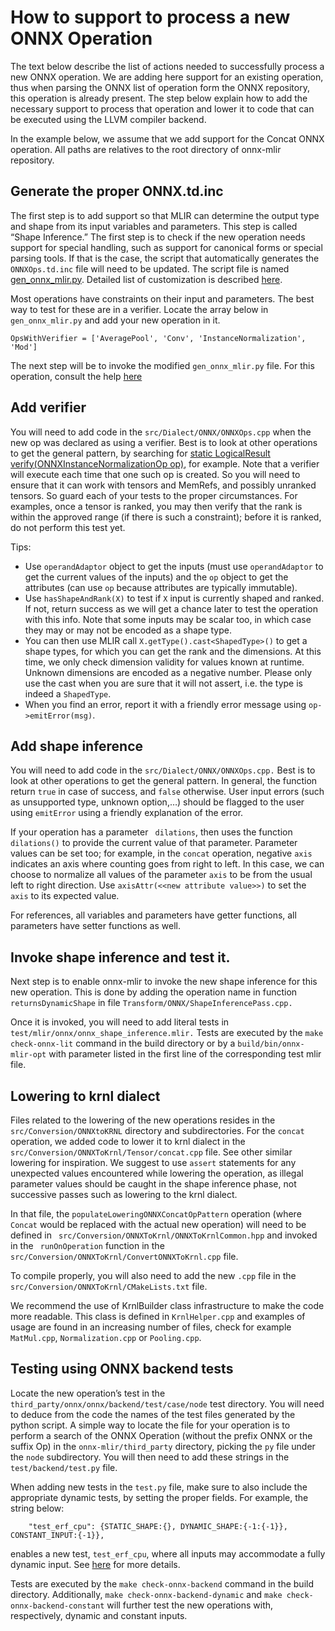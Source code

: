 <!--- SPDX-License-Identifier: Apache-2.0 -->

# How to support to process a new ONNX Operation

The text below describe the list of actions needed to successfully process a new ONNX operation. We are adding here support for an existing operation, thus when parsing the ONNX list of operation form the ONNX repository, this operation is already present. The step below explain how to add the necessary support to process that operation and lower it to code that can be executed using the LLVM compiler backend.

In the example below, we assume that we add support for the Concat ONNX operation. All paths are relatives to the root directory of onnx-mlir repository.


## Generate the proper ONNX.td.inc

The first step is to add support so that MLIR can determine the output type and shape from its input variables and parameters. This step is called “Shape Inference.” The first step is to check if the new operation needs support for  special handling, such as support for canonical forms or special parsing tools. If that is the case, the script that automatically generates the `ONNXOps.td.inc` file will need to be updated.  The script file is named [gen_onnx_mlir.py](../utils/gen_onnx_mlir.py). Detailed list of customization is described [here](ImportONNXDefs.md#customization).

Most operations have constraints on their input and parameters. The best way to test for these are in a verifier. Locate the array below in `gen_onnx_mlir.py` and add your new operation in it.
```
OpsWithVerifier = ['AveragePool', 'Conv', 'InstanceNormalization', 'Mod']
```

The next step will be to invoke the modified `gen_onnx_mlir.py` file. For this operation, consult the help [here](ImportONNXDefs.md)

## Add verifier

You will need to add code in the `src/Dialect/ONNX/ONNXOps.cpp` when the new op was declared as using a verifier.  Best is to look at other operations to get the general pattern, by searching for [static LogicalResult verify(ONNXInstanceNormalizationOp op)](../src/Dialect/ONNX/ONNXOps.cpp), for example. Note that a verifier will execute each time that one such op is created. So you will need to ensure that it can work with tensors and MemRefs, and possibly unranked tensors. So guard each of your tests to the proper circumstances. For examples, once a tensor is ranked, you may then verify that the rank is within the approved range (if there is such a constraint); before it is ranked, do not perform this test yet.

Tips:
* Use `operandAdaptor` object to get the inputs (must use  `operandAdaptor` to get the current values of the inputs) and the `op` object to get the attributes (can use `op` because attributes are typically immutable). 
* Use `hasShapeAndRank(X)` to test if `X` input is currently shaped and ranked. If not, return success as we will get a chance later to test the operation with this info. Note that some inputs may be scalar too, in which case they may or may not be encoded as a shape type.
* You can then use MLIR call `X.getType().cast<ShapedType>()` to get a shape types, for which you can get the rank and the dimensions. At this time, we only check dimension validity for values known at runtime. Unknown dimensions are encoded as a negative number. Please only use the cast when you are sure that it will not assert, i.e. the type is indeed a `ShapedType`.
* When you find an error, report it with a friendly error message using `op->emitError(msg)`.

## Add shape inference

You will need to add code in the `src/Dialect/ONNX/ONNXOps.cpp.` Best is to look at other operations to get the general pattern. In general, the function return `true` in case of success, and `false` otherwise. User input errors (such as unsupported type, unknown option,…) should be flagged to the user using `emitError` using a friendly explanation of the error.

If your operation has a parameter ` dilations`, then uses the function ` dilations()` to provide the current value of that parameter. Parameter values can be set too; for example, in the `concat` operation, negative `axis` indicates an axis where counting goes from right to left. In this case, we can choose to normalize all values of the parameter `axis` to be from the usual left to right direction. Use `axisAttr(<<new attribute value>>)` to set the `axis` to its expected value. 

For references, all variables and parameters have getter functions, all parameters have setter functions as well.

## Invoke shape inference and test it. 

Next step is to enable onnx-mlir to invoke the new shape inference for this new operation. This is done by adding the operation name in function ` returnsDynamicShape` in file `Transform/ONNX/ShapeInferencePass.cpp.`

Once it is invoked, you will need to add literal tests in ` test/mlir/onnx/onnx_shape_inference.mlir.` Tests are executed by the `make check-onnx-lit` command in the build directory or by a `build/bin/onnx-mlir-opt` with parameter listed in the first line of the corresponding test mlir file.

## Lowering to krnl dialect

Files related to the lowering of the new operations resides in the `src/Conversion/ONNXtoKRNL` directory and subdirectories. For the `concat` operation, we added code to lower it to krnl dialect in the `src/Conversion/ONNXToKrnl/Tensor/concat.cpp` file. See other similar lowering for inspiration. We suggest to use `assert` statements for any unexpected values encountered while lowering the operation, as illegal parameter values should be caught in the shape inference phase, not successive passes such as lowering to the krnl dialect.

In that file, the `populateLoweringONNXConcatOpPattern` operation (where `Concat` would be replaced with the actual new operation) will need to be defined in ` src/Conversion/ONNXToKrnl/ONNXToKrnlCommon.hpp` and invoked in the ` runOnOperation` function in the ` src/Conversion/ONNXToKrnl/ConvertONNXToKrnl.cpp` file.

To compile properly, you will also need to add the new `.cpp` file in the ` src/Conversion/ONNXToKrnl/CMakeLists.txt` file.

We recommend the use of KrnlBuilder class infrastructure to make the code more readable. This class is defined in `KrnlHelper.cpp` and examples of usage are found in an increasing number of files, check for example `MatMul.cpp`, `Normalization.cpp` or `Pooling.cpp`.

## Testing using ONNX backend tests

Locate the new operation’s test in the ` third_party/onnx/onnx/backend/test/case/node` test directory. You will need to deduce from the code the names of the test files generated by the python script. A simple way to locate the file for your operation is to perform a search of the ONNX Operation (without the prefix ONNX or the suffix Op) in the `onnx-mlir/third_party` directory, picking the `py` file under the `node` subdirectory. You will then need to add these strings in the ` test/backend/test.py` file.

When adding new tests in the `test.py` file, make sure to also include the appropriate dynamic tests, by setting the proper fields. For example, the string below:
```
    "test_erf_cpu": {STATIC_SHAPE:{}, DYNAMIC_SHAPE:{-1:{-1}}, CONSTANT_INPUT:{-1}},
```
enables a new test, `test_erf_cpu`, where all inputs may accommodate a fully dynamic input. See [here](Testing.md) for more details.

Tests are executed by the `make check-onnx-backend` command in the build directory. Additionally, `make check-onnx-backend-dynamic` and `make check-onnx-backend-constant` will further test the new operations with, respectively, dynamic and constant inputs.


